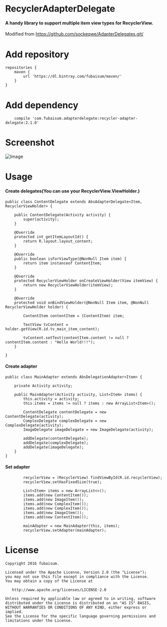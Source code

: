 # RecyclerAdapterDelegate
#### A handy library to support multiple item view types for RecyclerView.

Modified from <https://github.com/sockeqwe/AdapterDelegates.git/>

# Add repository 
```
repositories {
    maven {
        url 'https://dl.bintray.com/fubaisum/maven/'
    }
}
```
# Add dependency
```
    compile 'com.fubaisum.adapterdelegate:recycler-adapter-delegate:2.1.0'
```
# Screenshot
![Image](https://github.com/fubaisum/RecyclerAdapterDelegate/blob/master/art/main.png)
# Usage
#### Create delegates(You can use your RecyclerView.ViewHolder.)
```
public class ContentDelegate extends AbsAdapterDelegate<Item, RecyclerViewHolder> {

    public ContentDelegate(Activity activity) {
        super(activity);
    }

    @Override
    protected int getItemLayoutId() {
        return R.layout.layout_content;
    }

    @Override
    public boolean isForViewType(@NonNull Item item) {
        return item instanceof ContentItem;
    }

    @Override
    protected RecyclerViewHolder onCreateViewHolder(View itemView) {
        return new RecyclerViewHolder(itemView);
    }

    @Override
    protected void onBindViewHolder(@NonNull Item item, @NonNull RecyclerViewHolder holder) {
    
        ContentItem contentItem = (ContentItem) item;

        TextView tvContent = holder.getView(R.id.tv_main_item_content);
        
        tvContent.setText(contentItem.content != null ? contentItem.content : "Hello World!!!");
    }

}
```
#### Create adapter
```
public class MainAdapter extends AbsDelegationAdapter<Item> {

    private Activity activity;

    public MainAdapter(Activity activity, List<Item> items) {
        this.activity = activity;
        this.items = items != null ? items : new ArrayList<Item>();

        ContentDelegate contentDelegate = new ContentDelegate(activity);
        ComplexDelegate complexDelegate = new ComplexDelegate(activity);
        ImageDelegate imageDelegate = new ImageDelegate(activity);

        addDelegate(contentDelegate);
        addDelegate(complexDelegate);
        addDelegate(imageDelegate);
    }
}
```
#### Set adapter
```
        recyclerView = (RecyclerView) findViewById(R.id.recyclerView);
        recyclerView.setHasFixedSize(true);

        List<Item> items = new ArrayList<>();
        items.add(new ContentItem());
        items.add(new ImageItem());
        items.add(new ComplexItem());
        items.add(new ComplexItem());
        items.add(new ImageItem());
        items.add(new ContentItem());

        mainAdapter = new MainAdapter(this, items);
        recyclerView.setAdapter(mainAdapter);
```
# License
```
Copyright 2016 fubaisum.

Licensed under the Apache License, Version 2.0 (the "License");
you may not use this file except in compliance with the License.
You may obtain a copy of the License at

   http://www.apache.org/licenses/LICENSE-2.0

Unless required by applicable law or agreed to in writing, software
distributed under the License is distributed on an "AS IS" BASIS,
WITHOUT WARRANTIES OR CONDITIONS OF ANY KIND, either express or implied.
See the License for the specific language governing permissions and
limitations under the License.
```
